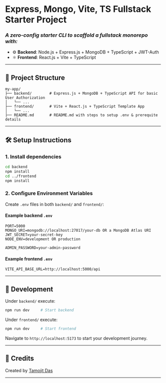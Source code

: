 # Express, Mongo, Vite, TS Fullstack Starter Project

### *A zero-config starter CLI to scaffold a fullstack monorepo with:*

- ⚙️ **Backend**: Node.js + Express.js + MongoDB + TypeScript + JWT-Auth
- ⚛️ **Frontend**: React.js + Vite + TypeScript

---

## 📁 Project Structure

```
my-app/
├── backend/        # Express.js + MongoDB + TypeScript API for basic User Authorization
│   └── ...
├── frontend/       # Vite + React.js + TypeScript Template App
│   └── ...
├── README.md       # README.md with steps to setup .env & prerequite details
```

---

## 🛠 Setup Instructions

### 1. Install dependencies

```bash
cd backend
npm install
cd ../frontend
npm install
```

### 2. Configure Environment Variables

Create `.env` files in both `backend/` and `frontend/`:

#### Example backend `.env`

```
PORT=5000
MONGO_URI=mongodb://localhost:27017/your-db OR a MongoDB Atlas URI
JWT_SECRET=your-secret-key
NODE_ENV=development OR production

ADMIN_PASSWORD=your-admin-password
```

#### Example frontend `.env`

```
VITE_API_BASE_URL=http://localhost:5000/api
```

---

## 🧪 Development

Under `backend/` execute:

```bash
npm run dev     # Start backend
```

Under `frontend/` execute:

```bash
npm run dev     # Start frontend
```

Navigate to `http://localhost:5173` to start your development journey.

---

## 🙌 Credits

Created by [Tamojit Das](https://github.com/Tamoziit)

---